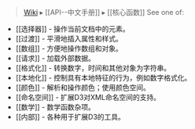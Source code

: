 > [Wiki](Home) ▸ [[API--中文手册]] ▸ [[核心函数]] 
See one of:

* [[选择器]] - 操作当前文档中的元素。
* [[过渡]] - 平滑地插入属性和样式。
* [[数组]] - 方便地操作数组和对象。
* [[请求]] - 加载外部数据。
* [[格式化]] - 转换数字，时间和其他对象为字符串。
* [[本地化]] - 控制具有本地特征的行为，例如数字格式化。
* [[颜色]] - 解析和操作颜色；使用颜色空间。
* [[命名空间]] - 扩展D3对XML命名空间的支持。
* [[数学]] - 数学函数杂项。
* [[内部]] - 各种用于扩展D3的工具。